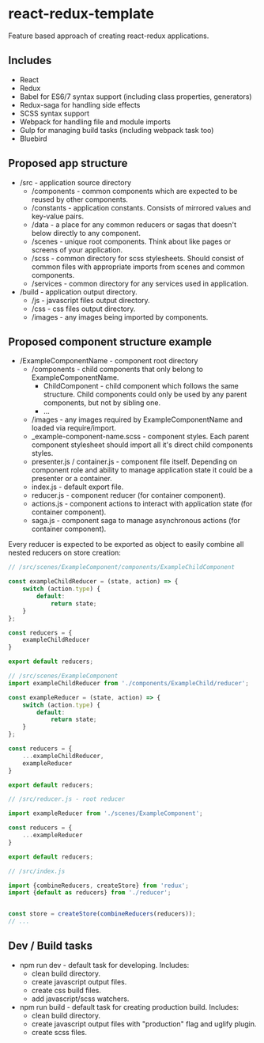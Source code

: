 # react-redux-template
Feature based approach of creating react-redux applications.
## Includes
- React
- Redux
- Babel for ES6/7 syntax support (including class properties, generators)
- Redux-saga for handling side effects
- SCSS syntax support
- Webpack for handling file and module imports
- Gulp for managing build tasks (including webpack task too)
- Bluebird

## Proposed app structure
- /src - application source directory
	- /components - common components which are expected to be reused by other components.
	- /constants - application constants. Consists of mirrored values and key-value pairs.
	- /data - a place for any common reducers or sagas that doesn't below directly to any component.
	- /scenes - unique root components. Think about like pages or screens of your application.
	- /scss - common directory for scss stylesheets. Should consist of common files with appropriate imports from scenes and common components.
	- /services - common directory for any services used in application.
- /build - application output directory.
	- /js - javascript files output directory.
	- /css - css files output directory.
	- /images - any images being imported by components.
	
## Proposed component structure example
- /ExampleComponentName - component root directory
	- /components - child components that only belong to ExampleComponentName.
	 	- ChildComponent - child component which follows the same structure. Child components could only be used by any parent components, but not by sibling one.
	 	- ...
	- /images - any images required by ExampleComponentName and loaded via require/import.
	- _example-component-name.scss - component styles. Each parent component stylesheet should import all it's direct child components styles.
	- presenter.js / container.js - component file itself. Depending on component role and ability to manage application state it could be a presenter or a container.
	- index.js - default export file.
	- reducer.js - component reducer (for container component).
	- actions.js - component actions to interact with application state (for container component).
	- saga.js - component saga to manage asynchronous actions (for container component).

Every reducer is expected to be exported as object to easily combine all nested reducers on store creation:
```javascript
// /src/scenes/ExampleComponent/components/ExampleChildComponent

const exampleChildReducer = (state, action) => {
	switch (action.type) {
		default:
			return state;
	}	
};

const reducers = {
	exampleChildReducer
}

export default reducers;

```

```javascript
// /src/scenes/ExampleComponent
import exampleChildReducer from './components/ExampleChild/reducer';

const exampleReducer = (state, action) => {
	switch (action.type) {
		default:
			return state;
	}	
};

const reducers = {
	...exampleChildReducer,
	exampleReducer
}

export default reducers;

```

```javascript
// /src/reducer.js - root reducer

import exampleReducer from './scenes/ExampleComponent';

const reducers = {
	...exampleReducer
}

export default reducers;


```


```javascript
// /src/index.js

import {combineReducers, createStore} from 'redux';
import {default as reducers} from './reducer';


const store = createStore(combineReducers(reducers));
// ...

```


	
## Dev / Build tasks
- npm run dev - default task for developing. Includes:
	- clean build directory.
	- create javascript output files.
	- create css build files.
	- add javascript/scss watchers.
- npm run build - default task for creating production build. Includes:
	- clean build directory.
	- create javascript output files with "production" flag and uglify plugin.
	- create scss files.


